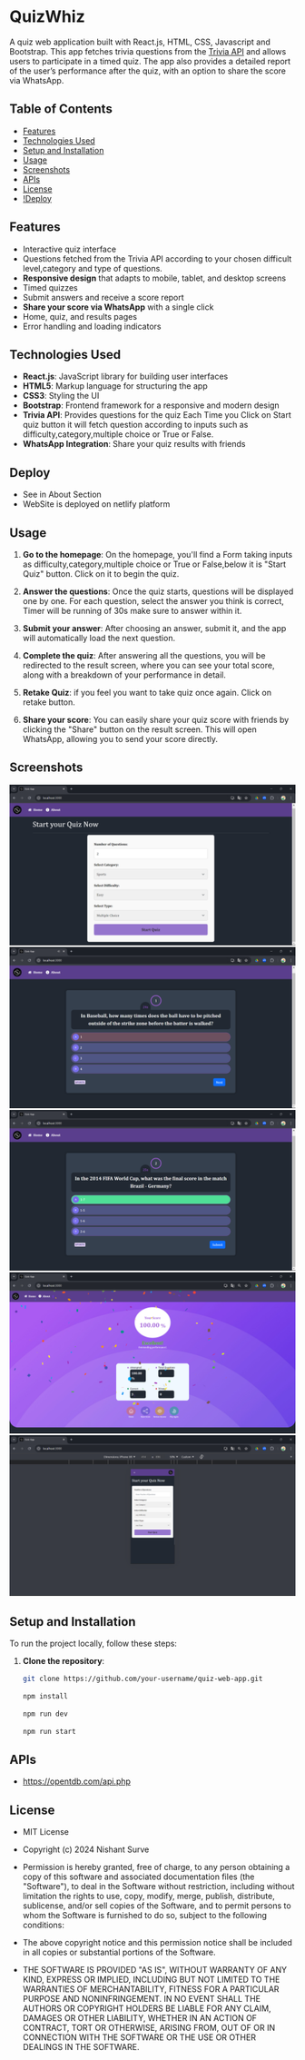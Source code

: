 
# QuizWhiz

A quiz web application built with React.js, HTML, CSS, Javascript and Bootstrap. This app fetches trivia questions from the [Trivia API](https://opentdb.com/) and allows users to participate in a timed quiz. The app also provides a detailed report of the user’s performance after the quiz, with an option to share the score via WhatsApp.

## Table of Contents

- [Features](#features)
- [Technologies Used](#technologies-used)
- [Setup and Installation](#setup-and-installation)
- [Usage](#usage)
- [Screenshots](#screenshots)
- [APIs](#apis)
- [License](#license)
- [!Deploy](#deploy)

## Features

- Interactive quiz interface
- Questions fetched from the Trivia API according to your chosen difficult level,category and type of questions.
- **Responsive design** that adapts to mobile, tablet, and desktop screens
- Timed quizzes
- Submit answers and receive a score report
- **Share your score via WhatsApp** with a single click
- Home, quiz, and results pages
- Error handling and loading indicators

## Technologies Used

- **React.js**: JavaScript library for building user interfaces
- **HTML5**: Markup language for structuring the app
- **CSS3**: Styling the UI
- **Bootstrap**: Frontend framework for a responsive and modern design
- **Trivia API**: Provides questions for the quiz Each Time you Click on Start quiz button it will fetch question according to inputs such as difficulty,category,multiple choice or True or False.
- **WhatsApp Integration**: Share your quiz results with friends

## Deploy 

- See in About Section
- WebSite is deployed on netlify platform 

## Usage

1. **Go to the homepage**: On the homepage, you'll find a Form taking inputs as difficulty,category,multiple choice or True or False,below it is "Start Quiz" button. Click on it to begin the quiz.
   
2. **Answer the questions**: Once the quiz starts, questions will be displayed one by one. For each question, select the answer you think is correct, Timer will be running of 30s make sure to answer within it.

3. **Submit your answer**: After choosing an answer, submit it, and the app will automatically load the next question.

4. **Complete the quiz**: After answering all the questions, you will be redirected to the result screen, where you can see your total score, along with a breakdown of your performance in detail.

5. **Retake Quiz**: if you feel you want to take quiz once again. Click on retake button.

6. **Share your score**: You can easily share your quiz score with friends by clicking the "Share" button on the result screen. This will open WhatsApp, allowing you to send your score directly.

## Screenshots

![Screenshot 1](public/screenshot1.png)
![Screenshot 2](public/screenshot5.png)
![Screenshot 3](public/screenshot4.png)
![Screenshot 4](public/screenshot3.png)
![Screenshot 5](public/screenshot6.png)

## Setup and Installation

To run the project locally, follow these steps:

1. **Clone the repository**:
   ```bash
   git clone https://github.com/your-username/quiz-web-app.git
   ```

   ```bash
   npm install  
   ```
   
   ```bash
   npm run dev
   ```
   
   ```bash
   npm run start
   ```

## APIs
- https://opentdb.com/api.php


## License

- MIT License

- Copyright (c) 2024 Nishant Surve

- Permission is hereby granted, free of charge, to any person obtaining a copy
  of this software and associated documentation files (the "Software"), to deal
  in the Software without restriction, including without limitation the rights
  to use, copy, modify, merge, publish, distribute, sublicense, and/or sell
  copies of the Software, and to permit persons to whom the Software is
  furnished to do so, subject to the following conditions:

- The above copyright notice and this permission notice shall be included in all
  copies or substantial portions of the Software.

- THE SOFTWARE IS PROVIDED "AS IS", WITHOUT WARRANTY OF ANY KIND, EXPRESS OR
  IMPLIED, INCLUDING BUT NOT LIMITED TO THE WARRANTIES OF MERCHANTABILITY,
  FITNESS FOR A PARTICULAR PURPOSE AND NONINFRINGEMENT. IN NO EVENT SHALL THE
  AUTHORS OR COPYRIGHT HOLDERS BE LIABLE FOR ANY CLAIM, DAMAGES OR OTHER
  LIABILITY, WHETHER IN AN ACTION OF CONTRACT, TORT OR OTHERWISE, ARISING FROM,
  OUT OF OR IN CONNECTION WITH THE SOFTWARE OR THE USE OR OTHER DEALINGS IN THE
  SOFTWARE.